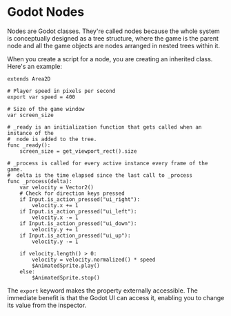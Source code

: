 # Godot Nodes

Nodes are Godot classes. They're called nodes because the whole system is
conceptually designed as a tree structure, where the game is the parent node and
all the game objects are nodes arranged in nested trees within it.

When you create a script for a node, you are creating an inherited class. Here's
an example:

```
extends Area2D

# Player speed in pixels per second
export var speed = 400

# Size of the game window
var screen_size

# _ready is an initialization function that gets called when an instance of the
#  node is added to the tree.
func _ready():
    screen_size = get_viewport_rect().size
    
# _process is called for every active instance every frame of the game.
#  delta is the time elapsed since the last call to _process
func _process(delta):
    var velocity = Vector2()
    # Check for direction keys pressed
    if Input.is_action_pressed("ui_right"):
        velocity.x += 1
    if Input.is_action_pressed("ui_left"):
        velocity.x -= 1
    if Input.is_action_pressed("ui_down"):
        velocity.y += 1
    if Input.is_action_pressed("ui_up"):
        velocity.y -= 1
        
    if velocity.length() > 0:
        velocity = velocity.normalized() * speed
        $AnimatedSprite.play()
    else:
        $AnimatedSprite.stop()
```

The `export` keyword makes the property externally accessible. The immediate
benefit is that the Godot UI can access it, enabling you to change its value
from the inspector.

<!--
----|----10---|----20---|----30---|----40---|----50---|----60---|----70---|----80
-->
